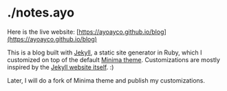 # ./notes.ayo

Here is the live website: [https://ayoayco.github.io/blog](https://ayoayco.github.io/blog)

This is a blog built with [Jekyll](https://github.com/jekyll/jekyll), a static site generator in Ruby, which I customized on top of the default [Minima theme](https://github.com/jekyll/minima). Customizations are mostly inspired by the [Jekyll website itself](https://jekyllrb.com). :)

Later, I will do a fork of Minima theme and publish my customizations.

